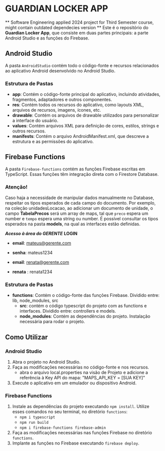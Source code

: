 # GUARDIAN LOCKER APP
** Software Engineering applied 2024 project for Third Semester course, might contain outdated dependecies version **
Este é o repositório do **Guardian Locker App**, que consiste em duas partes principais: a parte Android Studio e as funções do Firebase.

## Android Studio

A pasta `AndroidStudio` contém todo o código-fonte e recursos relacionados ao aplicativo Android desenvolvido no Android Studio.

### Estrutura de Pastas

- **app**: Contém o código-fonte principal do aplicativo, incluindo atividades, fragmentos, adaptadores e outros componentes.
- **res**: Contém todos os recursos do aplicativo, como layouts XML, arquivos de recursos, imagens, ícones, etc.
- **drawable**: Contém os arquivos de drawable utilizados para personalizar a interface do usuário.
- **values**: Contém arquivos XML para definição de cores, estilos, strings e outros recursos.
- **manifests**: Contém o arquivo AndroidManifest.xml, que descreve a estrutura e as permissões do aplicativo.

## Firebase Functions

A pasta `Firebase-functions` contém as funções Firebase escritas em TypeScript. Essas funções têm integração direta com o Firestore Database.

### Atenção!

Caso haja a necessidade de manipular dados manualmente no Database, respeitar os tipos esperados de cada campo do documento. Por exemplo, na coleção
unidadesLocacao, ao adicionar um documento de unidade, o campo **TabelaPrecos** será um array de maps, tal que `preco` espera um number e `tempo` 
espera uma string ou number.
É possível consultar os tipos esperados na pasta **models**, na qual as interfaces estão definidas.

***Acesso à área do GERENTE***
**LOGIN**
- **email**: mateus@gerente.com
- **senha**: mateus1234

- **email**: renata@gerente.com
- **renata** : renata1234

### Estrutura de Pastas

- **functions**: Contém o código-fonte das funções Firebase. Dividido entre: lib, node_modules, src
     - **src**: contém o código typescript do projeto com as functions e interfaces. Dividido entre: controllers e models.
     - **node_modules**: Contém as dependências do projeto. Instalação necessária para rodar o projeto.

## Como Utilizar

### Android Studio

1. Abra o projeto no Android Studio.
2. Faça as modificações necessárias no código-fonte e nos recursos.
     - abra o arquivo local.properties na visão de Projeto e adicione a referência à Key API do mapa: "MAPS_API_KEY = [SUA KEY]"
3. Execute o aplicativo em um emulador ou dispositivo Android.

### Firebase Functions

1. Instale as dependências do projeto executando `npm install`. Utilize esses comandos no seu terminal, no diretório `functions`:
     - `npm i typescript`
     - `npm run build`
     - `npm i firebase-functions firebase-admin`
3. Faça as modificações necessárias nas funções Firebase no diretório `functions`.
4. Implante as funções no Firebase executando `firebase deploy`.

